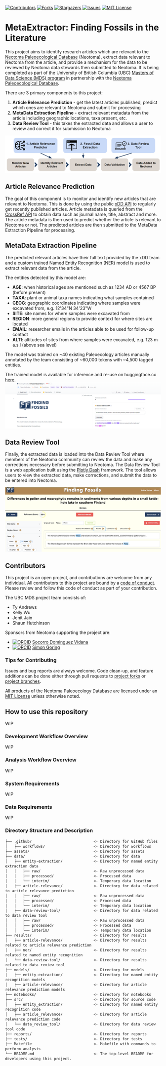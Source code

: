 [![Contributors][contributors-shield]][contributors-url]
[![Forks][forks-shield]][forks-url]
[![Stargazers][stars-shield]][stars-url]
[![Issues][issues-shield]][issues-url]
[![MIT License][license-shield]][license-url]

# MetaExtractor: Finding Fossils in the Literature

This project aims to identify research articles which are relevant to the [Neotoma Paleoecological Database](http://neotomadb.org) (Neotoma), extract data relevant to Neotoma from the article, and provide a mechanism for the data to be reviewed by Neotoma data stewards then submitted to Neotoma. It is being completed as part of the University of British Columbia (UBC) [Masters of Data Science (MDS) program](https://masterdatascience.ubc.ca/) in partnership with the [Neotoma Paleoecological Database](http://neotomadb.org).

There are 3 primary components to this project:
1. **Article Relevance Prediction** - get the latest articles published, predict which ones are relevant to Neotoma and submit for processing
2. **MetaData Extraction Pipeline** - extract relevant metadata from the article including geographic locations, taxa present, etc. 
3. **Data Review Tool** - this takes the extracted data and allows a user to review and correct it for submission to Neotoma

![](assets/project-flow-diagram.png)

## Article Relevance Prediction

The goal of this component is to monitor and identify new articles that are relevant to Neotoma. This is done by using the public [xDD API](https://geodeepdive.org/) to regularly get recently published articles. Article metadata is queried from the [CrossRef API](https://www.crossref.org/documentation/retrieve-metadata/rest-api/) to obtain data such as journal name, title, abstract and more. The article metadata is then used to predict whether the article is relevant to Neotoma or not. The predicted articles are then submitted to the MetaData Extraction Pipeline for processing.

## MetaData Extraction Pipeline

The predicted relevant articles have their full text provided by the xDD team and a custom trained Named Entity Recognition (NER) model is used to extract relevant data from the article. 

The entities detected by this model are:
- **AGE**: when historical ages are mentioned such as 1234 AD or 4567 BP (before present)
- **TAXA**: plant or animal taxa names indicating what samples contained
- **GEOG**: geographic coordinates indicating where samples were excavated from, e.g. 12'34"N 34'23"W
- **SITE**: site names for where samples were excavated from
- **REGION**: more general regions to provide context for where sites are located
- **EMAIL**: researcher emails in the articles able to be used for follow-up contact
- **ALTI**: altitudes of sites from where samples were excavated, e.g. 123 m a.s.l (above sea level)

The model was trained on ~40 existing Paleoecology articles manually annotated by the team consisting of ~60,000 tokens with ~4,500 tagged entities.

The trained model is available for inference and re-use on huggingface.co [here](https://huggingface.co/finding-fossils/metaextractor).
![](assets/hugging-face-metaextractor.png)

## Data Review Tool

Finally, the extracted data is loaded into the Data Review Tool where members of the Neotoma community can review the data and make any corrections necessary before submitting to Neotoma. The Data Review Tool is a web application built using the [Plotly Dash](https://dash.plotly.com/) framework. The tool allows users to view the extracted data, make corrections, and submit the data to be entered into Neotoma. 

![](assets/data-review-tool.png)
## Contributors

This project is an open project, and contributions are welcome from any individual.  All contributors to this project are bound by a [code of conduct](https://github.com/NeotomaDB/MetaExtractor/blob/main/CODE_OF_CONDUCT.md).  Please review and follow this code of conduct as part of your contribution.

The UBC MDS project team consists of:
- Ty Andrews
- Kelly Wu
- Jenit Jain
- Shaun Hutchinson

Sponsors from Neotoma supporting the project are:
* [![ORCID](https://img.shields.io/badge/orcid-0000--0002--7926--4935-brightgreen.svg)](https://orcid.org/0000-0002-7926-4935) [Socorro Dominguez Vidana](https://ht-data.com/)
* [![ORCID](https://img.shields.io/badge/orcid-0000--0002--2700--4605-brightgreen.svg)](https://orcid.org/0000-0002-2700-4605) [Simon Goring](http://www.goring.org)

### Tips for Contributing

Issues and bug reports are always welcome.  Code clean-up, and feature additions can be done either through pull requests to [project forks](https://github.com/NeotomaDB/MetaExtractor/network/members) or [project branches](https://github.com/NeotomaDB/MetaExtractor/branches).

All products of the Neotoma Paleoecology Database are licensed under an [MIT License](LICENSE) unless otherwise noted.

## How to use this repository

WIP


### Development Workflow Overview

WIP

### Analysis Workflow Overview

WIP

### System Requirements

WIP

### Data Requirements

WIP

### Directory Structure and Description

```
├── .github/                            <- Directory for GitHub files
│   ├── workflows/                      <- Directory for workflows
├── assets/                             <- Directory for assets
├── data/                               <- Directory for data
│   ├── entity-extraction/              <- Directory for named entity extraction data
│   │   ├── raw/                        <- Raw unprocessed data
│   │   ├── processed/                  <- Processed data
│   │   └── interim/                    <- Temporary data location
│   ├── article-relevance/              <- Directory for data related to article relevance prediction
│   │   ├── raw/                        <- Raw unprocessed data
│   │   ├── processed/                  <- Processed data
│   │   └── interim/                    <- Temporary data location
│   ├── data-review-tool/               <- Directory for data related to data review tool
│   │   ├── raw/                        <- Raw unprocessed data
│   │   ├── processed/                  <- Processed data
│   │   └── interim/                    <- Temporary data location
├── results/                            <- Directory for results
│   ├── article-relevance/              <- Directory for results related to article relevance prediction
│   ├── ner/                            <- Directory for results related to named entity recognition
│   └── data-review-tool/               <- Directory for results related to data review tool
├── models/                             <- Directory for models
│   ├── entity-extraction/              <- Directory for named entity recognition models
│   ├── article-relevance/              <- Directory for article relevance prediction models
├── notebooks/                          <- Directory for notebooks
├── src/                                <- Directory for source code
│   ├── entity_extraction/              <- Directory for named entity recognition code
│   ├── article_relevance/              <- Directory for article relevance prediction code
│   └── data_review_tool/               <- Directory for data review tool code             
├── reports/                            <- Directory for reports
├── tests/                              <- Directory for tests
├── Makefile                            <- Makefile with commands to perform analysis
└── README.md                           <- The top-level README for developers using this project.
```

[contributors-shield]: https://img.shields.io/github/contributors/NeotomaDB/MetaExtractor.svg?style=for-the-badge
[contributors-url]: https://github.com/NeotomaDB/MetaExtractor/graphs/contributors
[forks-shield]: https://img.shields.io/github/forks/NeotomaDB/MetaExtractor.svg?style=for-the-badge
[forks-url]: https://github.com/NeotomaDB/MetaExtractor/network/members
[stars-shield]: https://img.shields.io/github/stars/NeotomaDB/MetaExtractor.svg?style=for-the-badge
[stars-url]: https://github.com/NeotomaDB/MetaExtractor/stargazers
[issues-shield]: https://img.shields.io/github/issues/NeotomaDB/MetaExtractor.svg?style=for-the-badge
[issues-url]: https://github.com/NeotomaDB/MetaExtractor/issues
[license-shield]: https://img.shields.io/github/license/NeotomaDB/MetaExtractor.svg?style=for-the-badge
[license-url]: https://github.com/NeotomaDB/MetaExtractor/blob/master/LICENSE.txt